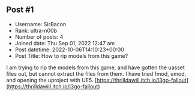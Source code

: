 ## Post #1
- Username: SirBacon
- Rank: ultra-n00b
- Number of posts: 4
- Joined date: Thu Sep 01, 2022 12:47 am
- Post datetime: 2022-10-06T14:10:23+00:00
- Post Title: How to rip models from this game?

I am trying to rip the models from this game, and have gotten the uasset files out, but cannot extract the files from them. I have tried fmod, umod, and opening the uproject with UE5. [https://thrilldawill.itch.io/l3go-fallout](https://thrilldawill.itch.io/l3go-fallout)
